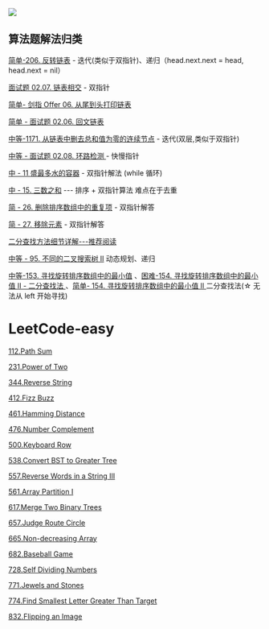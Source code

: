 ![](https://tva1.sinaimg.cn/large/007S8ZIlgy1ggx98ophyaj313i0u01i4.jpg)

## 算法题解法归类

[简单-206. 反转链表](https://leetcode-cn.com/problems/reverse-linked-list/)  -  迭代(类似于双指针)、递归（head.next.next = head, head.next = nil）

[面试题 02.07. 链表相交](https://leetcode-cn.com/problems/intersection-of-two-linked-lists-lcci/) - 双指针

[简单- 剑指 Offer 06. 从尾到头打印链表](https://leetcode-cn.com/problems/cong-wei-dao-tou-da-yin-lian-biao-lcof/) 

[简单 - 面试题 02.06. 回文链表](https://leetcode-cn.com/problems/palindrome-linked-list-lcci/)


[中等-1171. 从链表中删去总和值为零的连续节点](https://leetcode-cn.com/problems/remove-zero-sum-consecutive-nodes-from-linked-list/) - 迭代(双层,类似于双指针)

[中等 - 面试题 02.08. 环路检测 ](https://leetcode-cn.com/problems/linked-list-cycle-lcci/) - 快慢指针


[中 - 11 盛最多水的容器](https://leetcode-cn.com/problems/container-with-most-water/) -  双指针解法 (while 循环)

[中 - 15. 三数之和](https://leetcode-cn.com/problems/3sum/)  --- 排序 + 双指针算法 难点在于去重
 
[简 - 26. 删除排序数组中的重复项](https://leetcode-cn.com/problems/remove-duplicates-from-sorted-array/)  -  双指针解答

[简 - 27. 移除元素](https://leetcode-cn.com/problems/remove-element/) - 双指针解答

[二分查找方法细节详解---推荐阅读](https://leetcode-cn.com/problems/find-first-and-last-position-of-element-in-sorted-array/solution/er-fen-cha-zhao-suan-fa-xi-jie-xiang-jie-by-labula/)

[中等 - 95. 不同的二叉搜索树 II](https://leetcode-cn.com/problems/unique-binary-search-trees-ii/) 动态规划、递归

[中等-153. 寻找旋转排序数组中的最小值](https://leetcode-cn.com/problems/find-minimum-in-rotated-sorted-array/description/) 、[困难-154. 寻找旋转排序数组中的最小值 II - 二分查找法 ](https://leetcode-cn.com/problems/find-minimum-in-rotated-sorted-array/description/)、[简单- 154. 寻找旋转排序数组中的最小值 II ](https://leetcode-cn.com/problems/xuan-zhuan-shu-zu-de-zui-xiao-shu-zi-lcof/)   二分查找法(☆ 无法从 left 开始寻找)   

# LeetCode-easy

[112.Path Sum](https://github.com/Rsenjoyer/LeetCode-in-Swift/tree/master/Swift/easy/112.Path%20Sum.swift)

[231.Power of Two](https://github.com/Rsenjoyer/LeetCode-in-Swift/tree/master/Swift/easy/231.Power%20of%20Two.swift)

[344.Reverse String](https://github.com/Rsenjoyer/LeetCode-in-Swift/tree/master/Swift/easy/344.Reverse%20String.swift)

[412.Fizz Buzz](https://github.com/Rsenjoyer/LeetCode-in-Swift/tree/master/Swift/easy/412.Fizz%20Buzz.swift)

[461.Hamming Distance](https://github.com/Rsenjoyer/LeetCode-in-Swift/tree/master/Swift/easy/461.Hamming%20Distance.swift)

[476.Number Complement](https://github.com/Rsenjoyer/LeetCode-in-Swift/tree/master/Swift/easy/476.Number%20Complement.swift)

[500.Keyboard Row](https://github.com/Rsenjoyer/LeetCode-in-Swift/tree/master/Swift/easy/500.Keyboard%20Row.swift)

[538.Convert BST to Greater Tree](https://github.com/Rsenjoyer/LeetCode-in-Swift/tree/master/Swift/easy/538.Convert%20BST%20to%20Greater%20Tree.swift)

[557.Reverse Words in a String III](https://github.com/Rsenjoyer/LeetCode-in-Swift/tree/master/Swift/easy/557.Reverse%20Words%20in%20a%20String%20III.swift)

[561.Array Partition I](https://github.com/Rsenjoyer/LeetCode-in-Swift/tree/master/Swift/easy/561.Array%20Partition%20I.swift)

[617.Merge Two Binary Trees](https://github.com/Rsenjoyer/LeetCode-in-Swift/tree/master/Swift/easy/617.Merge%20Two%20Binary%20Trees.swift)

[657.Judge Route Circle](https://github.com/Rsenjoyer/LeetCode-in-Swift/tree/master/Swift/easy/657.Judge%20Route%20Circle.swift)

[665.Non-decreasing Array](https://github.com/Rsenjoyer/LeetCode-in-Swift/tree/master/Swift/easy/665.Non-decreasing%20Array.swift)

[682.Baseball Game](https://github.com/Rsenjoyer/LeetCode-in-Swift/tree/master/Swift/easy/682.Baseball%20Game.swift)

[728.Self Dividing Numbers](https://github.com/Rsenjoyer/LeetCode-in-Swift/tree/master/Swift/easy/728.Self%20Dividing%20Numbers.swift)

[771.Jewels and Stones](https://github.com/Rsenjoyer/LeetCode-in-Swift/tree/master/Swift/easy/771.Jewels%20and%20Stones.swift)

[774.Find Smallest Letter Greater Than Target](https://github.com/Rsenjoyer/LeetCode-in-Swift/tree/master/Swift/easy/774.Find%20Smallest%20Letter%20Greater%20Than%20Target.swift)

[832.Flipping an Image](https://github.com/Rsenjoyer/LeetCode-in-Swift/tree/master/Swift/easy/832.Flipping%20an%20Image.swift)

